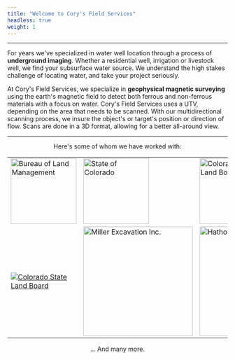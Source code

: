```yaml
---
title: "Welcome to Cory's Field Services"
headless: true
weight: 1
---
```


---
For years we've specialized in water well location through a process of **underground imaging**. Whether a residential well, irrigation or livestock well, we find your subsurface water source. We understand the high stakes challenge of locating water, and take your project seriously.

At Cory's Field Services, we specialize in **geophysical magnetic surveying** using the earth's magnetic field to detect both ferrous and non-ferrous materials with a focus on water. Cory's Field Services uses a UTV, depending on the area that needs to be scanned. With our multidirectional scanning process, we insure the object's or target's position or direction of flow. Scans are done in a 3D format, allowing for a better all-around view.

---

<p style="text-align: center;">Here's some of whom we have worked with:</p>

<table>
    <tr>
        <td><a href="https://www.blm.gov/"><img alt="Bureau of Land Management" style="width: 150px;" src="images/BLM_Logo.png"></a></td>
        <td><a href="https://www.colorado.gov/"><img alt="State of Colorado" style="width: 150px;" src="images/State-of-Colorado.png"></a></td>
        <td><a href="https://slb.colorado.gov/"><img alt="Colorado State Land Board" style="width: 150px;" src="images/Colorado-State-Land-Board.png"></a></td>
    </tr>
    <tr>
        <td><a href="https://trincheraranch.com/"><img alt="Colorado State Land Board" src="images/Trinchera-Ranch.png"></a></td>
        <td><a href="https://www.millerexcavationinc.com/"><img style="width: 250px;" alt="Miller Excavation Inc." src="images/Miller-Excavation-Inc.png"></a></td>
        <td><a href="https://hathornconst.com/"><img style="width: 250px;" alt="Hathorn Construction" src="images/Hathorn-Construction.png"></a></td>
    </tr>
</table>

<p style="text-align: center;">... And many more.</p>
